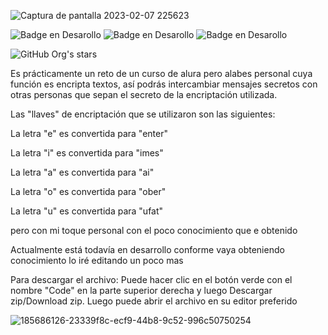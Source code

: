 ![Captura de pantalla 2023-02-07 225623](https://user-images.githubusercontent.com/120908740/217437300-319118d1-ec5d-4176-a475-42559af3ac2e.png)

![Badge en Desarollo](https://img.shields.io/badge/LISENCIA-%20SINESPECIFICACION-green)  ![Badge en Desarollo](https://img.shields.io/badge/VERCION-%200.1-green)  ![Badge en Desarollo](https://img.shields.io/badge/STATUS-EN%20DESAROLLO-green)  
 
 ![GitHub Org's stars](https://img.shields.io/github/stars/camilafernanda?style=social)
 
Es prácticamente un reto de un curso de alura pero alabes personal cuya función es encripta textos, así podrás intercambiar mensajes secretos con otras personas que sepan el secreto de la encriptación utilizada. 

Las "llaves" de encriptación que se utilizaron son las siguientes: 

La letra "e" es convertida para "enter" 

La letra "i" es convertida para "imes" 

La letra "a" es convertida para "ai" 

La letra "o" es convertida para "ober" 

La letra "u" es convertida para "ufat" 

pero con mi toque personal con el poco conocimiento que e obtenido  

Actualmente está todavía en desarrollo conforme vaya obteniendo conocimiento lo iré editando un poco mas  

Para descargar el archivo: Puede hacer clic en el botón verde con el nombre "Code" en la parte superior derecha y luego Descargar zip/Download zip. Luego puede abrir el archivo en su editor preferido 

![185686126-23339f8c-ecf9-44b8-9c52-996c50750254](https://user-images.githubusercontent.com/120908740/217688030-00617be8-a6f6-4cba-94f8-af878a5ce513.png)
